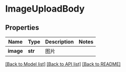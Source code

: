 # ImageUploadBody

## Properties
Name | Type | Description | Notes
------------ | ------------- | ------------- | -------------
**image** | **str** | 图片 | 

[[Back to Model list]](../README.md#documentation-for-models) [[Back to API list]](../README.md#documentation-for-api-endpoints) [[Back to README]](../README.md)

